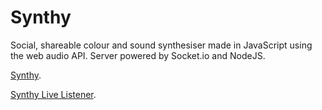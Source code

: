 Synthy
======

Social, shareable colour and sound synthesiser made in JavaScript using the web audio API. Server powered by Socket.io and NodeJS.

[Synthy](http://filipnest.com/synthy/ "Synthy").

[Synthy Live Listener](http://filipnest.com/synthy/player "Synthy Player").

